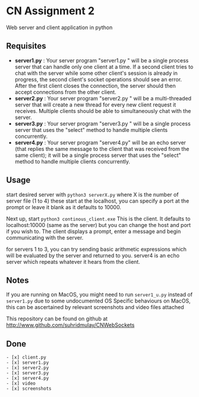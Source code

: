 # CN Assignment 2  
Web server and client application in python

## Requisites  
- **server1.py** : Your server program "server1.py " will be a single process server that can handle only one client at a time. If a second client tries to chat with the server while some other client's session is already in progress, the second client's socket operations should see an error. After the first client closes the connection, the server should then accept connections from the other client.
- **server2.py** : Your server program "server2.py " will be a multi-threaded server that will create a new thread for every new client request it receives. Multiple clients should be able to simultaneously chat with the server.
- **server3.py** : Your server program "server3.py " will be a single process server that uses the "select" method to handle multiple clients concurrently.
- **server4.py** : Your server program "server4.py" will be an echo server (that replies the same message to the client that was received from the same client); it will be a single process server that uses the "select" method to handle multiple clients concurrently.

## Usage
start desired server with ````python3 serverX.py```` where X is the number of server file (1 to 4) these start at the localhost, you can specify a port at the prompt or leave it blank as it defaults to 10000.  

Next up, start ````python3 continous_client.exe```` This is the client. It defaults to localhost:10000 (same as the server) but you can change the host and port if you wish to. The client displays a prompt, enter a message and begin communicating with the server.

for servers 1 to 3, you can try sending basic arithmetic expressions which will be evaluated by the server and returned to you. server4 is an echo server which repeats whatever it hears from the client. 

## Notes
If you are running on MacOS, you might need to run ````server1_u.py```` instead of ````server1.py```` due to some undocumented OS Specific behaviours on MacOS, this can be ascertained by relevant screenshots and video files attached 

This repository can be found on github at http://www.github.com/suhridmulay/CNWebSockets

## Done
    - [x] client.py
    - [x] server1.py
    - [x] server2.py  
    - [x] server3.py
    - [x] server4.py
    - [x] video
    - [x] screenshots

